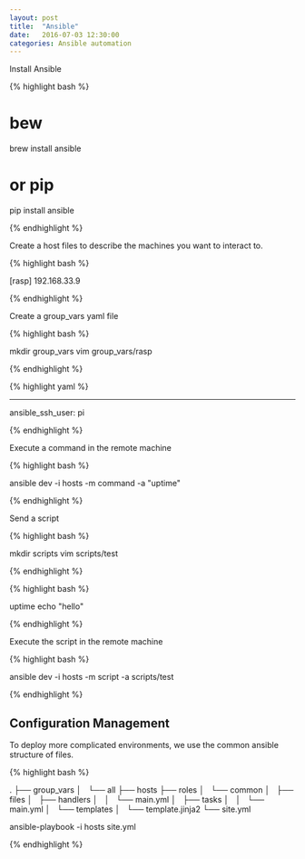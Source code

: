 ```yaml
---
layout: post
title:  "Ansible"
date:   2016-07-03 12:30:00
categories: Ansible automation
---
```


Install Ansible

{% highlight bash %}

# bew
brew install ansible

# or pip
pip install ansible

{% endhighlight %}


Create a host files to describe the machines you want to interact to.

{% highlight bash %}

[rasp]
192.168.33.9

{% endhighlight %}


Create a group_vars yaml file

{% highlight bash %}

mkdir group_vars
vim group_vars/rasp

{% endhighlight %}


{% highlight yaml %}

---
ansible_ssh_user: pi

{% endhighlight %}


Execute a command in the remote machine

{% highlight bash %}

ansible dev -i hosts -m command -a "uptime"

{% endhighlight %}


Send a script

{% highlight bash %}

mkdir scripts
vim scripts/test

{% endhighlight %}


{% highlight bash %}

uptime
echo "hello"

{% endhighlight %}


Execute the script in the remote machine

{% highlight bash %}

ansible dev -i hosts -m script -a scripts/test

{% endhighlight %}

## Configuration Management

To deploy more complicated environments, we use the common ansible structure of files.

{% highlight bash %}

.
├── group_vars
│   └── all
├── hosts
├── roles
│   └── common
│       ├── files
│       ├── handlers
│       │   └── main.yml
│       ├── tasks
│       │   └── main.yml
│       └── templates
│           └── template.jinja2
└── site.yml


ansible-playbook -i hosts site.yml

{% endhighlight %}
